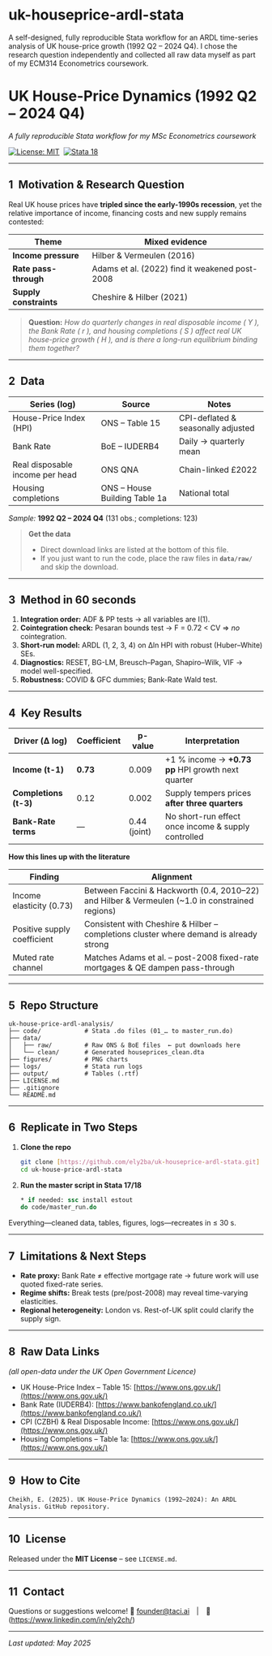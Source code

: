 # uk-houseprice-ardl-stata
A self-designed, fully reproducible Stata workflow for an ARDL time-series analysis of UK house-price growth (1992 Q2 – 2024 Q4). I chose the research question independently and collected all raw data myself as part of my ECM314 Econometrics coursework.


# UK House-Price Dynamics (1992 Q2 – 2024 Q4)

*A fully reproducible Stata workflow for my MSc Econometrics coursework*

[![License: MIT](https://img.shields.io/badge/license-MIT-blue.svg)](LICENSE.md) 
[![Stata 18](https://img.shields.io/badge/Stata-17%2F18-lightgrey)](https://www.stata.com)

---

## 1 Motivation & Research Question

Real UK house prices have **tripled since the early-1990s recession**, yet the relative importance of income, financing costs and new supply remains contested:

| Theme                  | Mixed evidence                                 |
| ---------------------- | ---------------------------------------------- |
| **Income pressure**    | Hilber & Vermeulen (2016)                      |
| **Rate pass-through**  | Adams et al. (2022) find it weakened post-2008 |
| **Supply constraints** | Cheshire & Hilber (2021)                       |

> **Question:** *How do quarterly changes in real disposable income ( Y ), the Bank Rate ( r ), and housing completions ( S ) affect real UK house-price growth ( H ), and is there a long-run equilibrium binding them together?*

---

## 2 Data

| Series (log)                    | Source                        | Notes                              |
| ------------------------------- | ----------------------------- | ---------------------------------- |
| House-Price Index (HPI)         | ONS – Table 15                | CPI-deflated & seasonally adjusted |
| Bank Rate                       | BoE – IUDERB4                 | Daily → quarterly mean             |
| Real disposable income per head | ONS QNA                       | Chain-linked £2022                 |
| Housing completions             | ONS – House Building Table 1a | National total                     |

*Sample:* **1992 Q2 – 2024 Q4** (131 obs.; completions: 123)

> **Get the data**
>
> * Direct download links are listed at the bottom of this file.
> * If you just want to run the code, place the raw files in **`data/raw/`** and skip the download.

---

## 3 Method in 60 seconds

1. **Integration order:** ADF & PP tests → all variables are I(1).
2. **Cointegration check:** Pesaran bounds test → F = 0.72 < CV ⇒ *no* cointegration.
3. **Short-run model:** ARDL (1, 2, 3, 4) on Δln HPI with robust (Huber–White) SEs.
4. **Diagnostics:** RESET, BG-LM, Breusch–Pagan, Shapiro–Wilk, VIF → model well-specified.
5. **Robustness:** COVID & GFC dummies; Bank-Rate Wald test.

---

## 4 Key Results

| Driver (Δ log)        | Coefficient | p-value      | Interpretation                                      |
| --------------------- | ----------- | ------------ | --------------------------------------------------- |
| **Income (t-1)**      | **0.73**    | 0.009        | +1 % income → **+0.73 pp** HPI growth next quarter  |
| **Completions (t-3)** | 0.12        | 0.002        | Supply tempers prices **after three quarters**      |
| **Bank-Rate terms**   | —           | 0.44 (joint) | No short-run effect once income & supply controlled |

**How this lines up with the literature**

| Finding                     | Alignment                                                                                        |
| --------------------------- | ------------------------------------------------------------------------------------------------ |
| Income elasticity (0.73)    | Between Faccini & Hackworth (0.4, 2010–22) and Hilber & Vermeulen (\~1.0 in constrained regions) |
| Positive supply coefficient | Consistent with Cheshire & Hilber – completions cluster where demand is already strong           |
| Muted rate channel          | Matches Adams et al. – post-2008 fixed-rate mortgages & QE dampen pass-through                   |

---

## 5 Repo Structure

```
uk-house-price-ardl-analysis/
├── code/            # Stata .do files (01_… to master_run.do)
├── data/
│   ├── raw/         # Raw ONS & BoE files  ← put downloads here
│   └── clean/       # Generated houseprices_clean.dta
├── figures/         # PNG charts
├── logs/            # Stata run logs
├── output/          # Tables (.rtf)
├── LICENSE.md
├── .gitignore
└── README.md
```

---

## 6 Replicate in Two Steps

1. **Clone the repo**

   ```bash
   git clone [https://github.com/ely2ba/uk-houseprice-ardl-stata.git]
   cd uk-house-price-ardl-stata
   ```
2. **Run the master script in Stata 17/18**

   ```stata
   * if needed: ssc install estout
   do code/master_run.do
   ```

Everything—cleaned data, tables, figures, logs—recreates in ≤ 30 s.

---

## 7 Limitations & Next Steps

* **Rate proxy:** Bank Rate ≠ effective mortgage rate → future work will use quoted fixed-rate series.
* **Regime shifts:** Break tests (pre/post-2008) may reveal time-varying elasticities.
* **Regional heterogeneity:** London vs. Rest-of-UK split could clarify the supply sign.

---

## 8 Raw Data Links

*(all open-data under the UK Open Government Licence)*

* UK House-Price Index – Table 15: [https://www.ons.gov.uk/](https://www.ons.gov.uk/)
* Bank Rate (IUDERB4): [https://www.bankofengland.co.uk/](https://www.bankofengland.co.uk/)
* CPI (CZBH) & Real Disposable Income: [https://www.ons.gov.uk/](https://www.ons.gov.uk/)
* Housing Completions – Table 1a: [https://www.ons.gov.uk/](https://www.ons.gov.uk/)

---

## 9 How to Cite

```text
Cheikh, E. (2025). UK House-Price Dynamics (1992–2024): An ARDL Analysis. GitHub repository.
```

---

## 10 License

Released under the **MIT License** – see `LICENSE.md`.

---

## 11 Contact

Questions or suggestions welcome!
📧 founder@taci.ai | 🔗 (https://www.linkedin.com/in/ely2ch/)

---

*Last updated: May 2025*
